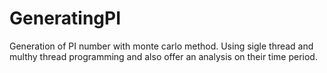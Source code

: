 # GeneratingPI

Generation of PI number with monte carlo method.
Using sigle thread and multhy thread programming and also offer an analysis on their time period.

